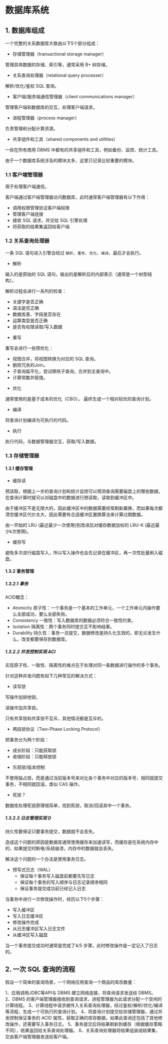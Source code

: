 # 数据库系统
## 1. 数据库组成
一个完整的关系数据库大致由以下5个部分组成：
- 存储管理器（transactional storage manager）

管理具体数据的存储、索引等，通常采用 B+ 树存储。
- 关系查询处理器（relational query processer）

解析/优化/鉴权 SQL 查询。
- 客户端/服务端通信管理器（client communications manager）

管理客户端和数据库的交互，处理客户端请求。
- 进程管理器（process manager）

负责管理和分配计算资源。
- 共享组件和工具（shared components and utilities）

一些在所有商用 DBMS 中都有的共享组件和工具，例如备份、监控、统计工具。

由于一个数据库系统涉及的模块太多，这里只记录比较重要的模块。

### 1.1 客户端管理器
用于处理客户端通信。

客户端通过客户端管理器访问数据库，此时通常客户端管理器有以下作用：
* 调用权限管理验证客户端权限
* 管理客户端连接
* 接收 SQL 请求，并交给 SQL 引擎处理
* 将获取的结果集返回给客户端

### 1.2 关系查询处理器
一条 SQL 语句进入引擎会经过 `解析`、`重写`、`优化`、`编译`，最后才会执行。
- 解析

输入的是原始的 SQL 语句，输出的是解析后的内部表示（通常是一个树型结构）。

解析过程会进行一系列的检查：
* 关键字是否正确
* 语法是否正确
* 数据库表、字段是否存在
* 运算类型是否正确
* 是否有权限读取/写入数据
- 重写

重写会进行一些预优化：
* 视图合并，将视图转换为对应的 SQL 查询。
* 删除冗余的Join。
* 子查询扁平化，尝试移除子查询，合并到主查询中。
* 计算常数并赋值。
- 优化

通常使用的是基于成本的优化（CBO）。
最终生成一个相对较优的查询计划。
- 编译

将查询计划编译为可执行的代码。
- 执行

执行代码，与数据管理器交互，获取/写入数据。

### 1.3 存储管理器
#### 1.3.1 缓存管理
- 缓存读

预读取，根据上一步的查询计划和统计监控可以预测查询需要磁盘上的哪些数据，在查询计算时就可以对磁盘中的数据进行预读取，读取到缓冲区中。

由于缓冲区不是无限大的，因此缓冲区中的数据需要经常刷新置换，而如果每次都清空缓冲区代价太大，因此需要有合适缓冲区置换算法来计算过期数据。

由一开始的 LRU (最近最少一次使用)到改进后对缓存数据加权的 LRU-K (最近最少k次使用)。
- 缓存写

避免多次进行磁盘写入，所以写入操作也会先记录在缓冲区，再一次性批量刷入磁盘。

#### 1.3.2 事务管理
##### 1.3.2.1 事务
ACID概念：
* Atomicity 原子性：一个事务是一个基本的工作单元，一个工作单元内操作要么全部成功，要么全部失败。
* Consistency 一致性：写入数据库的数据必须符合一致性约束。
* Isolation 隔离性：两个事务同时提交互不影响结果。
* Durability 持久性：事务一旦提交，数据修改是持久化生效的，即无论发生什么，改变都要保存到数据库。

##### 1.3.2.2 并发控制实现 ACI
实现原子性、一致性、隔离性的难点在于处理对同一条数据进行操作的多个事务。

针对这种并发问题有如下几种常见的解决方式：
- 读写锁

写操作加排他锁。

读操作加共享锁。

只有共享锁和共享锁不互斥，其他情况都是互斥的。
- 两段锁协议（Two-Phase Locking Protocol）

把事务分为两个阶段：
* 成长阶段：只能获取锁
* 收缩阶段：只能释放锁
- 乐观锁/版本控制

不使用独占锁，而是通过当前版本号来对比各个事务中对应的版本号，相同就提交事务，不相同就回滚。类似 CAS 操作。

- 死锁？

数据库处理死锁原理很简单，找到死锁，取消/回滚其中一个事务。

##### 1.3.2.3 日志管理实现 D
持久性要保证只要事务提交，数据就不会丢失。

造成这个问题的原因是数据库通常使用缓存来加速读写，而缓存是在系统内存中的，如果提交时断电/系统崩溃，内存中的数据就会丢失。

解决这个问题的一个办法是使用事务日志。

- 预写式日志（WAL）
  - 保证每个事务写入磁盘前都要先写日志
  - 保证每个事务的写入顺序与日志记录顺序相同
  - 保证事务提交成功前已经记入日志

当事务中进行一次修改操作时，经历以下5个步骤：
- 写入缓冲区
- 写入日志缓冲区
- 修改操作完成
- 从日志缓冲区写入日志文件
- 从缓冲区写入磁盘

当一个事务提交成功时通常是完成了4/5 步骤，此时修改操作是一定记入了日志的。

## 2. 一次 SQL 查询的流程
假设一个简单的查询场景，一个网络应用查询一个商品的库存数量：

1、应用调用JDBC等API与 DBMS 建立网络连接，将查询请求发送给 DBMS。
2、DBMS 的客户端管理器接收到查询请求，进程管理器为此请求分配一个空闲的计算线程。
3、计算线程中请求被传入关系查询处理器，经过鉴权/解析/优化/编译等流程，生成一个可执行的查询计划。
4、将查询计划提交给存储管理器，通过并发控制保证事务的 ACID 属性，获取正确的库存数据。如果此查询还包括了其他修改操作，还需要写入事务日志。
5、事务提交后将结果刷新到缓存（根据缓存策略不同），结果返回给关系查询处理器。
6、关系查询处理器将结果组装成结果集，交由客户端管理器发送给客户端。
